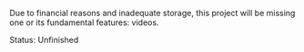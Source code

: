 Due to financial reasons and inadequate storage, this project will be missing one or its fundamental features: videos.

Status: Unfinished
